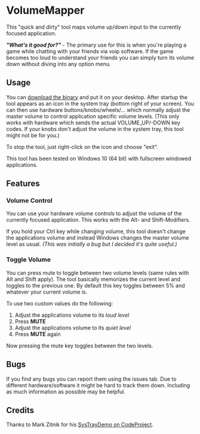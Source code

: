 # VolumeMapper
This "quick and dirty" tool maps volume up/down input to the currently focused application.

**_"What's it good for?"_** - The primary use for this is when you're playing a game while chatting with your friends via voip software. If the game becomes too loud to understand your friends you can simply turn its volume down without diving into any option menu.

## Usage
You can [download the binary](https://github.com/seb3sec/VolumeMapper/releases/download/v1.1/VolumeMapper.exe) and put it on your desktop. After startup the tool appears as an icon in the system tray (bottom right of your screen). 
You can then use hardware buttons/knobs/wheels/... which normally adjust the master volume to control application specific volume levels. (This only works with hardware which sends the actual VOLUME_UP/-DOWN key codes. If your knobs don't adjust the volume in the system tray, this tool might not be for you.)

To stop the tool, just right-click on the icon and choose "exit".

This tool has been tested on Windows 10 (64 bit) with fullscreen windowed applications. 

## Features

### Volume Control
You can use your hardware volume controls to adjust the volume of the currently focused application. This works with the Alt- and Shift-Modifiers.

If you hold your Ctrl key while changing volume, this tool doesn't change the applications volume and instead Windows changes the master volume level as usual. *(This was initially a bug but I decided it's quite useful.)*

### Toggle Volume
You can press mute to toggle between two volume levels (same rules with Alt and Shift apply). The tool basically memorizes the current level and toggles to the previous one. By default this key toggles between 5% and whatever your current volume is.

To use two custom values do the following:
1. Adjust the applications volume to its *loud level*
2. Press **MUTE**
3. Adjust the applications volume to its *quiet level*
2. Press **MUTE** again

Now pressing the mute key toggles between the two levels.

## Bugs
If you find any bugs you can report them using the issues tab. Due to different hardware/software it might be hard to track them down. Including as much information as possible may be helpful.

## Credits
Thanks to Mark Zitnik for his [SysTrayDemo on CodeProject](https://www.codeproject.com/Articles/18783/Example-of-a-SysTray-App-in-Win).
